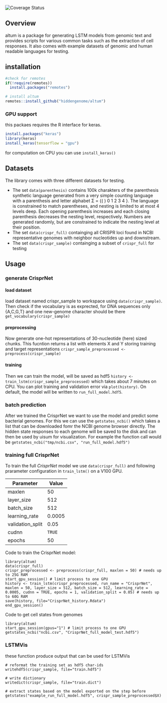 ![Coverage
Status](https://img.shields.io/codecov/c/github/hiddengenome/altum.svg?token=e2914fef-6e65-4145-b931-03d31277099f)

## Overview

altum is a package for generating LSTM models from genomic text and provides scripts for various common tasks such as the extraction of cell responses. It also comes with example datasets of genomic and human readable languages for testing.

## installation

``` r
#check for remotes
if(!require(remotes))
  install.packages("remotes")

# install altum
remotes::install_github("hiddengenome/altum")
```

### GPU support

this packaes requires the R interface for keras. 

``` r
install.packages("keras")
library(keras)
install_keras(tensorflow = "gpu")
```

for computation on CPU you can use `install_keras()`

## Datasets

The library comes with three different datasets for testing. 

- The set `data(parenthesis)` contains 100k charakters of the parenthesis synthetic language generated from a very simple counting language with a parenthesis and letter alphabet Σ = {( ) 0 1 2 3 4 }. The language is constrained to match parentheses, and nesting is limited to at most 4 levels deep. Each opening parenthesis increases and each closing parenthesis decreases the nesting level, respectively. Numbers are generated randomly, but are constrained to indicate the nesting level at their position.  
- The set `data(crispr_full)` containging all CRISPR loci found in NCBI representative genomes with neighbor nucleotides up and downstream.
- The set `data(crispr_sample)` containging a subset of `crispr_full` for testing

## Usage

### generate CrisprNet

#### load dataset
load dataset named crispr_sample to workspace using `data(crispr_sample)`. Then check if the vocabulary is as exprected, for DNA sequences only {A,C,G,T} and one new-genome character should be there `get_vocabulary(crispr_sample)`

#### preprocessing

Now generate one-hot representations of 30-nucleotide (here) sized chunks. This fucntion returns a list with elements X and Y storing training and target representations `crispr_sample_preprocessed <- preprocess(crispr_sample)`

#### training
Then we can train the model, will be saved as hdf5 `history <- train_lstm(crispr_sample_preprocessed)` which takes about 7 minutes on CPU. You can plot training and validation error via `plot(history)`. On default, the model will be written to `run_full_model.hdf5`. 

### batch prediction
After we trained the CrisprNet we want to use the model and predict some bacterial genomes. For this we can use the `getstates_ncbi()` which takes a list that can be downloaded fomr the NCBI genome browser directly. The hidden state responses to each genome will be saved to the disk and can then be used by uisum for visualization. For example the function call would be `getstates_ncbi("tmp/ncbi.csv", "run_full_model.hdf5")`


### training full CrisprNet
To train the full _CrisprNet_ model we use `data(crispr_full)` and following prarameter configuration in `train_lstm()` on a V100 GPU.

| Parameter        | Value  |
| ---------------- | ------ |
| maxlen           | 50     |
| layer_size       | 512    |
| batch_size       | 512    |
| learning_rate    | 0.0005 |
| validation_split | 0.05   |
| cudnn            | `TRUE` |
| epochs           | 50     |

Code to train the CrisprNet model:

```
library(altum)
data(crispr_full)
crispr_preprocessed <- preprocess(crispr_full, maxlen = 50) # needs up to 25G RAM
start_gpu_session() # limit process to one GPU
history <- train_lstm(crispr_preprocessed, run_name = "CrisprNet", maxlen = 50, layer_size = 512, batch_size = 512, learning_rate = 0.0005, cudnn = TRUE, epochs = 1, validation_split = 0.05) # needs up to 60G RAM
save(history, file="CrisprNet_history.Rdata")
end_gpu_session()
```

Code to get cell states from genomes
```
library(altum)
start_gpu_session(gpus="1") # limit process to one GPU
getstates_ncbi("ncbi.csv", "CrisprNet_full_model_test.hdf5")
```


### LSTMVis

these function produce output that can be used for LSTMVis

```
# reformat the training set as hdf5 char-ids
writehdf5(crispr_sample, file="train.hdf5")

# write dictionary
writedict(crispr_sample, file="train.dict")

# extract states based on the model exported on the step before
getstates("example_run_full_model.hdf5", crispr_sample_preprocessed$X)
```
